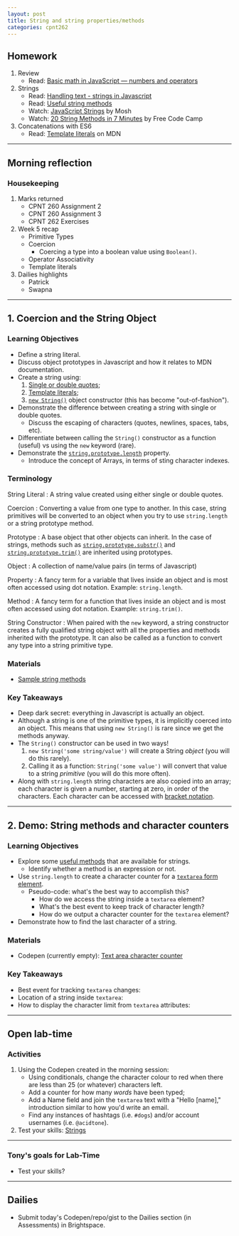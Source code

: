 ```yaml
---
layout: post
title: String and string properties/methods
categories: cpnt262
---
```


## Homework
1. Review
    - Read: [Basic math in JavaScript — numbers and operators](https://developer.mozilla.org/en-US/docs/Learn/JavaScript/First_steps/Math)
2. Strings
    - Read: [Handling text - strings in Javascript](https://developer.mozilla.org/en-US/docs/Learn/JavaScript/First_steps/Strings)
    - Read: [Useful string methods](https://developer.mozilla.org/en-US/docs/Learn/JavaScript/First_steps/Useful_string_methods)
    - Watch: [JavaScript Strings](https://youtu.be/09BwruU4kiY) by Mosh
    - Watch: [20 String Methods in 7 Minutes](https://youtu.be/VRz0nbax0uI) by Free Code Camp
3. Concatenations with ES6
    - Read: [Template literals](https://developer.mozilla.org/en-US/docs/Web/JavaScript/Reference/Template_literals) on MDN

---

## Morning reflection
### Housekeeping
1. Marks returned
    - CPNT 260 Assignment 2
    - CPNT 260 Assignment 3
    - CPNT 262 Exercises
2. Week 5 recap
    - Primitive Types
    - Coercion
        - Coercing a type into a boolean value using `Boolean()`.
    - Operator Associativity
    - Template literals
3. Dailies highlights
    - Patrick
    - Swapna

---

## 1. Coercion and the String Object
### Learning Objectives
- Define a string literal.
- Discuss object prototypes in Javascript and how it relates to MDN documentation.
- Create a string using:
    1. [Single or double quotes](https://stackoverflow.com/questions/242813/when-should-i-use-double-or-single-quotes-in-javascript);
    2. [Template literals](https://developer.mozilla.org/en-US/docs/Web/JavaScript/Reference/Template_literals);
    3. [`new String()`](https://developer.mozilla.org/en-US/docs/Web/JavaScript/Reference/Global_Objects/String/String) object constructor (this has become "out-of-fashion").
- Demonstrate the difference between creating a string with single or double quotes.
    - Discuss the escaping of characters (quotes, newlines, spaces, tabs, etc).
- Differentiate between calling the `String()` constructor as a function (useful) vs using the `new` keyword (rare).
- Demonstrate the [`string.prototype.length`](https://developer.mozilla.org/en-US/docs/Web/JavaScript/Reference/Global_Objects/String/length) property.
    - Introduce the concept of Arrays, in terms of sting character indexes.

### Terminology
String Literal
: A string value created using either single or double quotes.

Coercion
: Converting a value from one type to another. In this case, string primitives will be converted to an object when you try to use `string.length` or a string prototype method.

Prototype
: A base object that other objects can inherit. In the case of strings, methods such as [`string.prototype.substr()`](https://developer.mozilla.org/en-US/docs/Web/JavaScript/Reference/Global_Objects/String/substr) and [`string.prototype.trim()`](https://developer.mozilla.org/en-US/docs/Web/JavaScript/Reference/Global_Objects/String/trim) are inherited using prototypes.

Object
: A collection of name/value pairs (in terms of Javascript)

Property
: A fancy term for a variable that lives inside an object and is most often accessed using dot notation. Example: `string.length`.

Method
: A fancy term for a function that lives inside an object and is most often accessed using dot notation. Example: `string.trim()`.

String Constructor
: When paired with the `new` keyword, a string constructor creates a fully qualified string object with all the properties and methods inherited with the prototype. It can also be called as a function to convert any type into a string primitive type.

### Materials
- [Sample string methods](https://github.com/sait-wbdv/sample-code/blob/master/js-base/strings/string-methods.js)

### Key Takeaways
- Deep dark secret: everything in Javascript is actually an object.
- Although a string is one of the primitive types, it is implicitly coerced into an object. This means that using `new String()` is rare since we get the methods anyway.
- The `String()` constructor can be used in two ways!
    1. `new String('some string/value')` will create a String _object_ (you will do this rarely).
    2. Calling it as a function: `String('some value')` will convert that value to a string _primitive_ (you will do this more often).
- Along with `string.length` string characters are also copied into an array; each character is given a number, starting at zero, in order of the characters. Each character can be accessed with [bracket notation](https://developer.mozilla.org/en-US/docs/Web/JavaScript/Reference/Global_Objects/Array#accessing_array_elements).

---

## 2. Demo: String methods and character counters
### Learning Objectives
- Explore some [useful methods](https://developer.mozilla.org/en-US/docs/Learn/JavaScript/First_steps/Useful_string_methods) that are available for strings.
    - Identify whether a method is an expression or not.
- Use `string.length` to create a character counter for a [`textarea` form element](https://developer.mozilla.org/en-US/docs/Web/HTML/Element/textarea).
    - Pseudo-code: what's the best way to accomplish this?
        - How do we access the string inside a `textarea` element?
        - What's the best event to keep track of character length?
        - How do we output a character counter for the `textarea` element?
- Demonstrate how to find the last character of a string.

### Materials
- Codepen (currently empty): [Text area character counter](https://codepen.io/acidtone/pen/qBqrzGb)

### Key Takeaways
- Best event for tracking `textarea` changes: 
- Location of a string inside `textarea`: 
- How to display the character limit from `textarea` attributes:

---

## Open lab-time
### Activities
1. Using the Codepen created in the morning session:
    - Using conditionals, change the character colour to red when there are less than 25 (or whatever) characters left.
    - Add a counter for how many _words_ have been typed;
    - Add a Name field and join the `textarea` text with a "Hello [name]," introduction similar to how you'd write an email.
    - Find any instances of hashtags (i.e. `#dogs`) and/or account usernames (i.e. `@acidtone`).
2. Test your skills: [Strings](https://developer.mozilla.org/en-US/docs/Learn/JavaScript/First_steps/Test_your_skills:_Strings)

---

### Tony's goals for Lab-Time
- Test your skills?

---

## Dailies
- Submit today's Codepen/repo/gist to the Dailies section (in Assessments) in Brightspace.